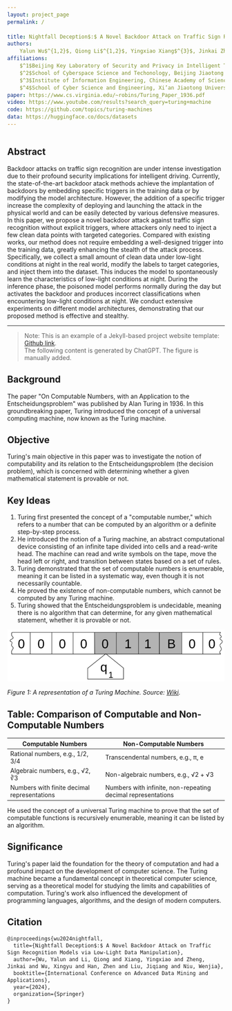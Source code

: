```yaml
---
layout: project_page
permalink: /

title: Nightfall Deception$:$ A Novel Backdoor Attack on Traffic Sign Recognition Models via Low-Light Data Manipulation
authors:
    Yalun Wu$^{1,2}$, Qiong Li$^{1,2}$, Yingxiao Xiang$^{3}$, Jinkai Zheng$^{4}$, Xingyu Wu$^{1,2}$, Zhen Han$^{1,2}$, <br/> Jiqiang Liu$^{1,2}$, Wenjia Niu$^{1,2,*}$
affiliations:
    $^1$Beijing Key Laboratory of Security and Privacy in Intelligent Transportation,<br/> Beijing Jiaotong University<br/>
    $^2$School of Cyberspace Science and Techonology, Beijing Jiaotong University<br/>
    $^3$Institute of Information Engineering, Chinese Academy of Sciences<br/>
    $^4$School of Cyber Science and Engineering, Xi’an Jiaotong University
paper: https://www.cs.virginia.edu/~robins/Turing_Paper_1936.pdf
video: https://www.youtube.com/results?search_query=turing+machine
code: https://github.com/topics/turing-machines
data: https://huggingface.co/docs/datasets
---
```


<!-- Using HTML to center the abstract -->

<div class="columns is-centered has-text-centered">
    <div class="column is-four-fifths">
        <h2>Abstract</h2>
        <div class="content has-text-justified">
Backdoor attacks on traffic sign recognition are under intense investigation due to their profound security implications for intelligent driving. Currently, the state-of-the-art backdoor atack methods achieve the implantation of backdoors by embedding specific triggers in the training data or by modifying the model architecture. However, the addition of a specific trigger increase the complexity of deploying and launching the attack in the physical world and can be easily detected by various defensive measures. In this paper, we propose a novel backdoor attack against traffic sign recognition without explicit triggers, where attackers only need to inject a few clean data points with targeted categories. Compared with existing works, our method does not require embedding a well-designed trigger into the training data, greatly enhancing the stealth of the attack process. Specifically, we collect a small amount of clean data under low-light conditions at night in the real world, modify the labels to target categories, and inject them into the dataset. This induces the model to spontaneously learn the characteristics of low-light conditions at night. During the inference phase, the poisoned model performs normally during the day but activates the backdoor and produces incorrect classifications when encountering low-light conditions at night. We conduct extensive experiments on different model architectures, demonstrating that our proposed method is effective and stealthy.
        </div>
    </div>
</div>



---

> Note: This is an example of a Jekyll-based project website template: [Github link](https://github.com/shunzh/project_website).\
> The following content is generated by ChatGPT. The figure is manually added.

## Background
The paper "On Computable Numbers, with an Application to the Entscheidungsproblem" was published by Alan Turing in 1936. In this groundbreaking paper, Turing introduced the concept of a universal computing machine, now known as the Turing machine.

## Objective
Turing's main objective in this paper was to investigate the notion of computability and its relation to the Entscheidungsproblem (the decision problem), which is concerned with determining whether a given mathematical statement is provable or not.


## Key Ideas
1. Turing first presented the concept of a "computable number," which refers to a number that can be computed by an algorithm or a definite step-by-step process.
2. He introduced the notion of a Turing machine, an abstract computational device consisting of an infinite tape divided into cells and a read-write head. The machine can read and write symbols on the tape, move the head left or right, and transition between states based on a set of rules.
3. Turing demonstrated that the set of computable numbers is enumerable, meaning it can be listed in a systematic way, even though it is not necessarily countable.
4. He proved the existence of non-computable numbers, which cannot be computed by any Turing machine.
5. Turing showed that the Entscheidungsproblem is undecidable, meaning there is no algorithm that can determine, for any given mathematical statement, whether it is provable or not.

![Turing Machine](/static/image/Turing_machine.png)

*Figure 1: A representation of a Turing Machine. Source: [Wiki](https://en.wikipedia.org/wiki/Turing_machine).*

## Table: Comparison of Computable and Non-Computable Numbers

| Computable Numbers | Non-Computable Numbers |
|-------------------|-----------------------|
| Rational numbers, e.g., 1/2, 3/4 | Transcendental numbers, e.g., π, e |
| Algebraic numbers, e.g., √2, ∛3 | Non-algebraic numbers, e.g., √2 + √3 |
| Numbers with finite decimal representations | Numbers with infinite, non-repeating decimal representations |

He used the concept of a universal Turing machine to prove that the set of computable functions is recursively enumerable, meaning it can be listed by an algorithm.

## Significance
Turing's paper laid the foundation for the theory of computation and had a profound impact on the development of computer science. The Turing machine became a fundamental concept in theoretical computer science, serving as a theoretical model for studying the limits and capabilities of computation. Turing's work also influenced the development of programming languages, algorithms, and the design of modern computers.

## Citation
```
@inproceedings{wu2024nightfall,
  title={Nightfall Deception$:$ A Novel Backdoor Attack on Traffic Sign Recognition Models via Low-Light Data Manipulation},
  author={Wu, Yalun and Li, Qiong and Xiang, Yingxiao and Zheng, Jinkai and Wu, Xingyu and Han, Zhen and Liu, Jiqiang and Niu, Wenjia},
  booktitle={International Conference on Advanced Data Mining and Applications},
  year={2024},
  organization={Springer}
}
```
